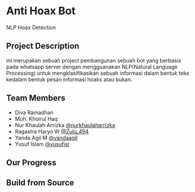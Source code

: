 # Anti Hoax Bot
NLP Hoax Detection

## Project Description 
ini merupakan sebuah project pembangunan sebuah bot yang berbasis pada whatsapp server dengan mengguanakan NLP(Natural Language Processing) untuk mengklasifikasikan sebuah informasi dalam bentuk teks kedalam bentuk pesan informasi hoaks atau bukan.

## Team Members
- Diva Ramadhan
- Muh. Khoirul Haq
- Nur Khaulah Arrizka [@nurkhaulaharrizka]( https://github.com/nurkhaulaharrizka)
- Ragastra Haryo W [@Zulu_494](https://github.com/zulu494)
- Yanda Agil M [@yandaagil](https://github.com/yandaagil)
- Yusuf Islam [@yusufisl](https://github.com/yusufisl)

## Our Progress
## Build from Source
